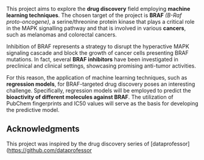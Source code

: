 This project aims to explore the **drug discovery** field employing **machine learning techniques**. The chosen target of the project is **BRAF** *(B-Raf proto-oncogene)*, a serine/threonine protein kinase that plays a critical role in the MAPK signalling pathway and that is involved in various **cancers**, such as melanomas and colorectal cancers.

Inhibition of BRAF represents a strategy to disrupt the hyperactive MAPK signaling cascade and block the growth of cancer cells presenting BRAF mutations. In fact, several **BRAF inhibitors** have been investigated in preclinical and clinical settings, showcasing promising anti-tumor activities.

For this reason, the application of machine learning techniques, such as **regression models**, for BRAF-targeted drug discovery poses an interesting challenge. Specifically, regression models will be employed to predict the **bioactivity of different molecules against BRAF**. The utilization of PubChem fingerprints and IC50 values will serve as the basis for developing the predictive model.

## Acknowledgments

This project was inspired by the drug discovery series of [dataprofessor](https://github.com/dataprofessor
